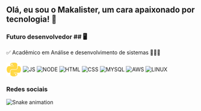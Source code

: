 ## Olá, eu sou o Makalister, um cara apaixonado por tecnologia! 🔗

<h3 align="left">Futuro desenvolvedor ## 🖥️</h3>
✅ Acadêmico em Análise e desenvolvimento de sistemas 👨🏼‍🎓<br>
  
  <div style="display: inline_block"><br>
    <img align="center" alt="Python" height="38" width="40" src="https://raw.githubusercontent.com/devicons/devicon/1119b9f84c0290e0f0b38982099a2bd027a48bf1/icons/python/python-plain.svg">
    <img align="center" alt="JS" height="38" width="40" src="https://cdn.jsdelivr.net/gh/devicons/devicon/icons/javascript/javascript-original.svg">
    <img align="center" alt="NODE" height="38" width="40" src="https://cdn.jsdelivr.net/gh/devicons/devicon/icons/nodejs/nodejs-original.svg">
    <img align="center" alt="HTML" height="38" width="40" src="https://cdn.jsdelivr.net/gh/devicons/devicon/icons/html5/html5-original.svg">
    <img align="center" alt="CSS" height="38" width="40" src="https://cdn.jsdelivr.net/gh/devicons/devicon/icons/css3/css3-original.svg">
    <img align="center" alt="MYSQL" height="38" width="40" src="https://cdn.jsdelivr.net/gh/devicons/devicon/icons/mysql/mysql-original.svg">
    <img align="center" alt="AWS" height="38" width="40" src="https://cdn.jsdelivr.net/gh/devicons/devicon/icons/amazonwebservices/amazonwebservices-original.svg">
    <img align="center" alt="LINUX" height="38" width="40" src="https://cdn.jsdelivr.net/gh/devicons/devicon/icons/linux/linux-original.svg">
  </div>
 
 <h3 align="left">Redes sociais</h3>

<div align="left">
  
  
</div>
  
![Snake animation](https://github.com/MakalisterAndrade/maka/blob/main/github-contribution-grid-snake.svg)